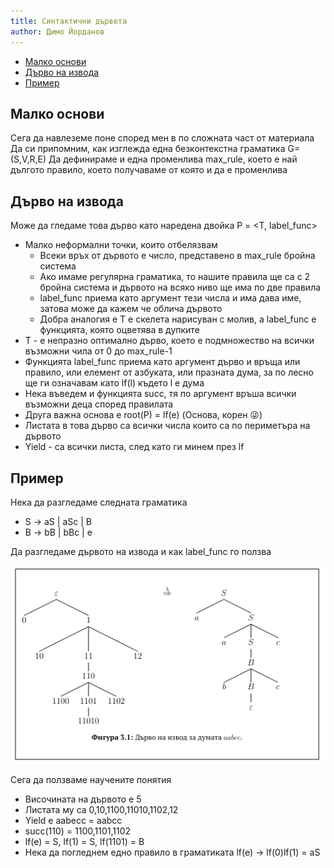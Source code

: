 ```yaml
---
title: Синтактични дървета
author: Димо Йорданов
---
```


<!-- TOC -->
  * [Малко основи](#малко-основи)
  * [Дърво на извода](#дърво-на-извода)
  * [Пример](#пример)
<!-- TOC -->

## Малко основи
Сега да навлеземе поне според мен в по сложната част от материала
Да си припомним, как изглежда една безконтекстна граматика G=(S,V,R,E)
Да дефинираме и една променлива max_rule, което е най дългото правило, което получаваме от която и да е променлива

## Дърво на извода
Може да гледаме това дърво като наредена двойка P = <T, label_func>
- Малко неформални точки, които отбелязвам
  - Всеки връх от дървото е число, представено в max_rule бройна система
  - Ако имаме регулярна граматика, то нашите правила ще са с 2 бройна система
  и дървото на всяко ниво ще има по две правила
  - label_func приема като аргумент тези числа и има дава име, затова може да кажем че облича дървото
  - Добра аналогия е T е скелета нарисуван с молив, а label_func е функцията, която оцветява в дупките
- Т - е непразно оптимално дърво, което е подмножество на всички възможни чила от 0 до max_rule-1
- Функцията label_func приема като аргумент дърво и връща или правило, или елемент от азбуката, или празната дума,
за по лесно ще ги означавам като lf(l) където l е дума
- Нека въведем и функцията succ, тя по аргумент връша всички възможни деца според правилата
- Друга важна основа е root(P) = lf(e) (Основа, корен 😜)
- Листата в това дърво са всички числа които са по периметъра на дървото
- Yield - са всички листа, след като ги минем през lf

## Пример
Нека да разгледаме следната граматика
- S -> aS | aSc | B
- B -> bB | bBc | e

Да разгледаме дървото на извода и как label_func го ползва

![img.png](/assets/img.png)

Сега да ползваме научените понятия
- Височината на дървото е 5
- Листата му са 0,10,1100,11010,1102,12
- Yield е aabecc = aabcc
- succ(110) = 1100,1101,1102
- lf(e) = S, lf(1) = S, lf(1101) = B
- Нека да погледнем едно правило в граматиката lf(e) -> lf(0)lf(1) = aS